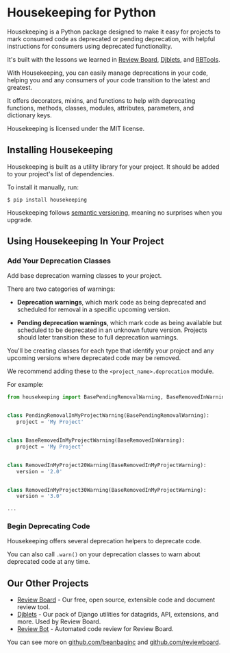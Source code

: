 # Housekeeping for Python

Housekeeping is a Python package designed to make it easy for projects to mark
consumed code as deprecated or pending deprecation, with helpful instructions
for consumers using deprecated functionality.

It's built with the lessons we learned in
[Review Board](https://www.reviewboard.org),
[Djblets](https://github.com/djblets/djblets), and
[RBTools](https://www.reviewboard.org/downloads/rbtools/).

With Housekeeping, you can easily manage deprecations in your code, helping you
and any consumers of your code transition to the latest and greatest.

It offers decorators, mixins, and functions to help with deprecating functions,
methods, classes, modules, attributes, parameters, and dictionary keys.

Housekeeping is licensed under the MIT license.


## Installing Housekeeping

Housekeeping is built as a utility library for your project. It should be
added to your project's list of dependencies.

To install it manually, run:

```console
$ pip install housekeeping
```

Housekeeping follows [semantic versioning](https://semver.org/), meaning no
surprises when you upgrade.


## Using Housekeeping In Your Project

### Add Your Deprecation Classes

Add base deprecation warning classes to your project.

There are two categories of warnings:

* **Deprecation warnings**, which mark code as being deprecated and
 scheduled for removal in a specific upcoming version.

* **Pending deprecation warnings**, which mark code as being available but
 scheduled to be deprecated in an unknown future version. Projects should
 later transition these to full deprecation warnings.

You'll be creating classes for each type that identify your project and any
upcoming versions where deprecated code may be removed.

We recommend adding these to the ``<project_name>.deprecation`` module.

For example:

```python
from housekeeping import BasePendingRemovalWarning, BaseRemovedInWarning


class PendingRemovalInMyProjectWarning(BasePendingRemovalWarning):
   project = 'My Project'


class BaseRemovedInMyProjectWarning(BaseRemovedInWarning):
   project = 'My Project'


class RemovedInMyProject20Warning(BaseRemovedInMyProjectWarning):
   version = '2.0'


class RemovedInMyProject30Warning(BaseRemovedInMyProjectWarning):
   version = '3.0'

...
```


### Begin Deprecating Code

Housekeeping offers several deprecation helpers to deprecate code.

You can also call `.warn()` on your deprecation classes to warn about
deprecated code at any time.


Our Other Projects
------------------

* [Review Board](https://www.reviewboard.org) -
  Our free, open source, extensible code and document review tool.
* [Djblets](https://github.com/djblets/djblets/) -
  Our pack of Django utilities for datagrids, API, extensions, and more. Used
  by Review Board.
* [Review Bot](https://www.reviewboard.org/downloads/reviewbot/) -
  Automated code review for Review Board.

You can see more on [github.com/beanbaginc](https://github.com/beanbaginc) and
[github.com/reviewboard](https://github.com/reviewboard).
